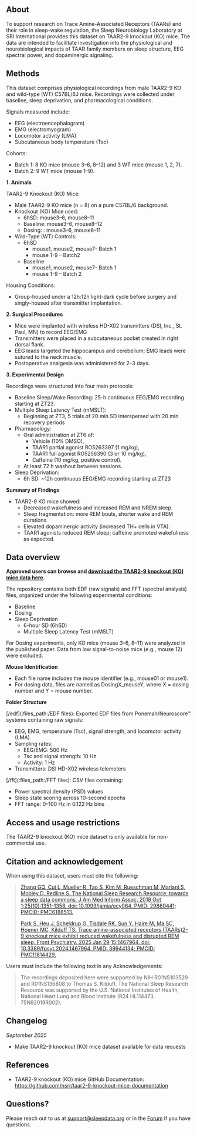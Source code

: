 ## About

To support research on Trace Amine-Associated Receptors (TAARs) and their role in sleep-wake regulation, the Sleep Neurobiology Laboratory at SRI International provides this dataset on TAAR2-9 knockout (KO) mice. The data are intended to facilitate investigation into the physiological and neurobiological impacts of TAAR family members on sleep structure, EEG spectral power, and dopaminergic signaling.

## Methods

This dataset comprises physiological recordings from male TAAR2-9 KO and wild-type (WT) C57BL/6J mice. Recordings were collected under baseline, sleep deprivation, and pharmacological conditions.

Signals measured include:

- EEG (electroencephalogram)
- EMG (electromyogram)
- Locomotor activity (LMA)
- Subcutaneous body temperature (Tsc)

Cohorts:

- Batch 1: 8 KO mice (mouse 3–6, 8–12) and 3 WT mice (mouse 1, 2, 7).
- Batch 2: 9 WT mice (mouse 1–9).

**1. Animals**

TAAR2-9 Knockout (KO) Mice:

- Male TAAR2-9 KO mice (n = 8) on a pure C57BL/6 background.
- Knockout (KO) Mice used:
	- 6hSD: mouse3–6, mouse8–11
	- Baseline: mouse3–6, mouse8–12
	- Dosing: : mouse3–6, mouse8–11
- Wild-Type (WT) Controls:
	- 6hSD
		- mouse1, mouse2, mouse7- Batch 1
		- mouse 1-9 – Batch2
	- Baseline
		- mouse1, mouse2, mouse7- Batch 1
		- mouse 1-9 – Batch 2

Housing Conditions:

- Group-housed under a 12h:12h light-dark cycle before surgery and singly-housed after transmitter implantation.

**2. Surgical Procedures**

- Mice were implanted with wireless HD-X02 transmitters (DSI, Inc., St. Paul, MN) to record EEG/EMG
- Transmitters were placed in a subcutaneous pocket created in right dorsal flank.
- EEG leads targeted the hippocampus and cerebellum; EMG leads were sutured to the neck
muscle.
- Postoperative analgesia was administered for 2–3 days.

**3. Experimental Design**

Recordings were structured into four main protocols:

- Baseline Sleep/Wake Recording: 25-h continuous EEG/EMG recording starting at ZT23.
- Multiple Sleep Latency Test (mMSLT):
	- Beginning at ZT3, 5 trials of 20 min SD interspersed with 20 min recovery periods
- Pharmacology:
	- Oral administration at ZT6 of:
		- Vehicle (10% DMSO),
		- TAAR1 partial agonist RO5263397 (1 mg/kg),
		- TAAR1 full agonist RO5256390 (3 or 10 mg/kg),
		- Caffeine (10 mg/kg, positive control).
	- At least 72 h washout between sessions.
- Sleep Deprivation:
	- 6h SD: ~12h continuous EEG/EMG recording starting at ZT23

**Summary of Findings**

- TAAR2-9 KO mice showed:
	- Decreased wakefulness and increased REM and NREM sleep.
	- Sleep fragmentation: more REM bouts, shorter wake and REM durations.
	- Elevated dopaminergic activity (increased TH+ cells in VTA).
	- TAAR1 agonists reduced REM sleep; caffeine promoted wakefulness as expected.

## Data overview

**Approved users can browse and [download the TAAR2-9 knockout (KO) mice data here](:files_path:).**

The repository contains both EDF (raw signals) and FFT (spectral analysis) files, organized under the following experimental conditions:

- Baseline
- Dosing
- Sleep Deprivation
	- 6-hour SD (6hSD)
	- Multiple Sleep Latency Test (mMSLT)

For Dosing experiments, only KO mice (mouse 3–6, 8–11) were analyzed in the published paper. Data from low signal-to-noise mice (e.g., mouse 12) were excluded.

**Mouse Identification**

- Each file name includes the mouse identifier (e.g., mouse01 or mouse1).
- For dosing data, files are named as DosingX_mouseY, where X = dosing number and Y = mouse number.

**Folder Structure**

[/edf](:files_path:/EDF files): Exported EDF files from Ponemah/Neuroscore™ systems containing raw signals:

- EEG, EMG, temperature (Tsc), signal strength, and locomotor activity (LMA).
- Sampling rates:
	- EEG/EMG: 500 Hz
	- Tsc and signal strength: 10 Hz
	- Activity: 1 Hz
- Transmitters: DSI HD-X02 wireless telemeters

[/fft](:files_path:/FFT files): CSV files containing:

- Power spectral density (PSD) values
- Sleep state scoring across 10-second epochs
- FFT range: 0–100 Hz in 0.122 Hz bins

## Access and usage restrictions

The TAAR2-9 knockout (KO) mice dataset is only available for non-commercial use.

## Citation and acknowledgement

When using this dataset, users must cite the following:

> [Zhang GQ, Cui L, Mueller R, Tao S, Kim M, Rueschman M, Mariani S, Mobley D, Redline S. The National Sleep Research Resource: towards a sleep data commons. J Am Med Inform Assoc. 2018 Oct 1;25(10):1351-1358. doi: 10.1093/jamia/ocy064. PMID: 29860441; PMCID: PMC6188513.](https://pubmed.ncbi.nlm.nih.gov/29860441/)
>
> [Park S, Heu J, Scheldrup G, Tisdale RK, Sun Y, Haire M, Ma SC, Hoener MC, Kilduff TS. Trace amine-associated receptors (TAARs)2-9 knockout mice exhibit reduced wakefulness and disrupted REM sleep. Front Psychiatry. 2025 Jan 29;15:1467964. doi: 10.3389/fpsyt.2024.1467964. PMID: 39944134; PMCID: PMC11814429.](https://pubmed.ncbi.nlm.nih.gov/39944134/)

Users must include the following text in any Acknowledgements:

> The recordings deposited here were supported by NIH R01NS103529 and R01NS136808 to Thomas S. Kilduff. The National Sleep Research Resource was supported by the U.S. National Institutes of Health, National Heart Lung and Blood Institute (R24 HL114473, 75N92019R002).

## Changelog

*September 2025*

- Make TAAR2-9 knockout (KO) mice dataset available for data requests

## References

- TAAR2-9 knockout (KO) mice GitHub Documentation: https://github.com/nsrr/taar2-9-knockout-mice-documentation

## Questions?

Please reach out to us at support@sleepdata.org or in the [Forum](https://sleepdata.org/forum) if you have questions.
